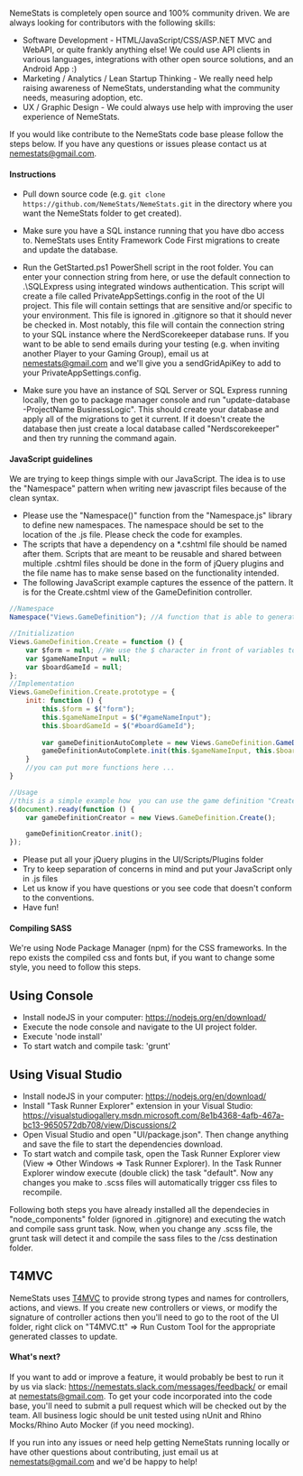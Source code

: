 NemeStats is completely open source and 100% community driven. We are always looking for contributors with the following skills:
* Software Development - HTML/JavaScript/CSS/ASP.NET MVC and WebAPI, or quite frankly anything else! We could use API clients in various languages, integrations with other open source solutions, and an Android App :)
* Marketing / Analytics / Lean Startup Thinking - We really need help raising awareness of NemeStats, understanding what the community needs, measuring adoption, etc.
* UX / Graphic Design - We could always use help with improving the user experience of NemeStats.

If you would like contribute to the NemeStats code base please follow the steps below. If you have any questions or issues please contact us at nemestats@gmail.com.

#### Instructions

* Pull down source code (e.g. ```git clone https://github.com/NemeStats/NemeStats.git``` in the directory where you want the NemeStats folder to get created).
* Make sure you have a SQL instance running that you have dbo access to. NemeStats uses Entity Framework Code First migrations to create and update the database.
* Run the GetStarted.ps1 PowerShell script in the root folder. You can enter your connection string from here, or use the default connection to .\SQLExpress using integrated windows authentication. This script will create a file called PrivateAppSettings.config in the root of the UI project. This file will contain settings that are sensitive and/or specific to your environment. This file is ignored in .gitignore so that it should never be checked in. Most notably, this file will contain the connection string to your SQL instance where the NerdScorekeeper database runs. If you want to be able to send emails during your testing (e.g. when inviting another Player to your Gaming Group), email us at nemestats@gmail.com and we'll give you a sendGridApiKey to add to your PrivateAppSettings.config.

* Make sure you have an instance of SQL Server or SQL Express running locally, then go to package manager console and run "update-database -ProjectName BusinessLogic". This should create your database and apply all of the migrations to get it current. If it doesn't create the database then just create a local database called "Nerdscorekeeper" and then try running the command again.

#### JavaScript guidelines

We are trying to keep things simple with our JavaScript. The idea is to use the "Namespace" pattern when writing new javascript files because of the clean syntax.

* Please use the "Namespace()" function from the "Namespace.js" library to define new namespaces. The namespace should be set to the location of the .js file. Please check the code for examples.
* The scripts that have a dependency on a *.cshtml file should be named after them. Scripts that are meant to be reusable and shared between multiple .cshtml files should be done in the form of jQuery plugins and the file name has to make sense based on the functionality intended.
* The following JavaScript example captures the essence of the pattern. It is for the Create.cshtml view of the GameDefinition controller. 

```javascript
//Namespace
Namespace("Views.GameDefinition"); //A function that is able to generate or retrieve an existing namespace

//Initialization
Views.GameDefinition.Create = function () {
	var $form = null; //We use the $ character in front of variables to indicate that they are elements selected with jQuery
	var $gameNameInput = null;
	var $boardGameId = null;
};
//Implementation
Views.GameDefinition.Create.prototype = {
	init: function () {
		this.$form = $("form");
		this.$gameNameInput = $("#gameNameInput");
		this.$boardGameId = $("#boardGameId");
	
		var gameDefinitionAutoComplete = new Views.GameDefinition.GameDefinitionAutoComplete();
		gameDefinitionAutoComplete.init(this.$gameNameInput, this.$boardGameId);	
	}
	//you can put more functions here ...
}

//Usage
//this is a simple example how  you can use the game definition "Create" script
$(document).ready(function () {
	var gameDefinitionCreator = new Views.GameDefinition.Create();

	gameDefinitionCreator.init();
});
```
* Please put all your jQuery plugins in the UI/Scripts/Plugins folder
* Try to keep separation of concerns in mind and put your JavaScript only in .js files
* Let us know if you have questions or you see code that doesn't conform to the conventions.
* Have fun!

#### Compiling SASS
We're using Node Package Manager (npm) for the CSS frameworks. In the repo exists the compiled css and fonts but, if you want to change some style, you need to follow this steps.

## Using Console

* Install nodeJS in your computer: https://nodejs.org/en/download/
* Execute the node console and navigate to the UI project folder.
* Execute 'node install'
* To start watch and compile task: 'grunt'

## Using Visual Studio
* Install nodeJS in your computer: https://nodejs.org/en/download/
* Install "Task Runner Explorer" extension in your Visual Studio: https://visualstudiogallery.msdn.microsoft.com/8e1b4368-4afb-467a-bc13-9650572db708/view/Discussions/2
* Open Visual Studio and open "UI/package.json". Then change anything and save the file to start the dependencies download.
* To start watch and compile task, open the Task Runner Explorer view (View => Other Windows => Task Runner Explorer). In the Task Runner Explorer window execute (double click) the task "default". Now any changes you make to .scss files will automatically trigger css files to recompile.

Following both steps you have already installed all the dependecies in "node_components" folder (ignored in .gitignore) and executing the watch and compile sass grunt task.
Now, when you change any .scss file, the grunt task will detect it and compile the sass files to the /css destination folder.

## T4MVC
NemeStats uses [T4MVC](https://github.com/T4MVC/T4MVC/wiki/Documentation) to provide strong types and names for controllers, actions, and views. If you create new controllers or views, or modify the signature of controller actions then you'll need to go to the root of the UI folder, right click on "T4MVC.tt" => Run Custom Tool for the appropriate generated classes to update.


#### What's next?
If you want to add or improve a feature, it would probably be best to run it by us via slack: https://nemestats.slack.com/messages/feedback/ or email at nemestats@gmail.com. To get your code incorporated into the code base, 
you'll need to submit a pull request which will be checked out by the team. All business logic should be unit tested using nUnit and Rhino Mocks/Rhino Auto Mocker (if you need mocking).

If you run into any issues or need help getting NemeStats running locally or have other questions about contributing, just email us at nemestats@gmail.com and we'd be happy to help!
